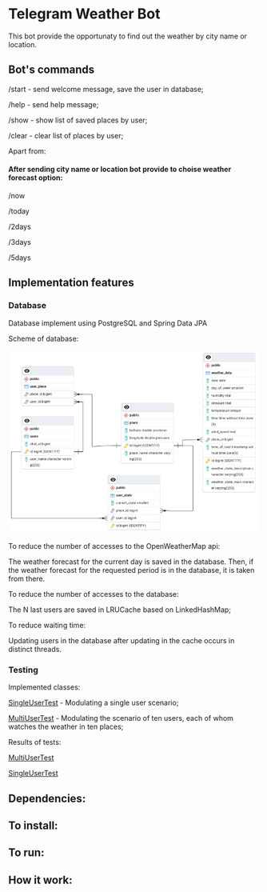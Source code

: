 # Telegram Weather Bot
This bot provide the opportunaty to find out the weather by city name or location.


## Bot's commands

/start  -  send welcome message, save the user in database;

/help  - send help message;

/show - show list of saved places by user;

/clear - clear list of places by user;

Apart from:

#### After sending city name or location bot provide to choise weather forecast option:

/now 

/today

/2days

/3days

/5days



## Implementation features

### Database

Database implement using PostgreSQL and Spring Data JPA

Scheme of database:

![](https://github.com/MikhailCherepanovD/WeatherBotRepository/blob/master/GitHubResources/schemaDB.png)




To reduce the number of accesses to the OpenWeatherMap api:
 
 The weather forecast for the current day is saved in the database. Then, if the weather forecast for the requested period is in the database, it is taken from there.

To reduce the number of accesses to the database:

The N last users are saved in LRUCache based on LinkedHashMap;

To reduce waiting time:

Updating users in the database after updating in the cache occurs in distinct threads.



### Testing 

Implemented classes:


[SingleUserTest](https://github.com/MikhailCherepanovD/WeatherBotRepository/blob/master/src/test/java/ru/spring/core/project/SingleUserTest.java)  - Modulating a single user scenario;


[MultiUserTest](https://github.com/MikhailCherepanovD/WeatherBotRepository/blob/master/src/test/java/ru/spring/core/project/MultiUserTest.java)  - Modulating the scenario of ten users, each of whom watches the weather in ten places;


Results of tests:

[MultiUserTest](https://github.com/MikhailCherepanovD/WeatherBotRepository/blob/master/src/test/java/ru/spring/core/project/TestLog/MultiUserTest.log) 

[SingleUserTest](https://github.com/MikhailCherepanovD/WeatherBotRepository/blob/master/src/test/java/ru/spring/core/project/TestLog/SingleUserTest.log) 



## Dependencies:

## To install:

## To run:

## How it work:
